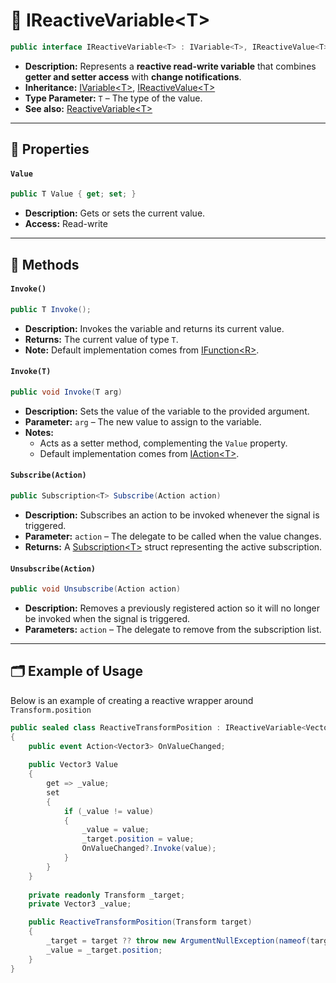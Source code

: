 # 🧩 IReactiveVariable&lt;T&gt;

```csharp
public interface IReactiveVariable<T> : IVariable<T>, IReactiveValue<T>
```

- **Description:** Represents a **reactive read-write variable** that combines **getter and setter access** with **change notifications**.
- **Inheritance:** [IVariable&lt;T&gt;](IVariable.md), [IReactiveValue&lt;T&gt;](../Values/IReactiveValue.md)
- **Type Parameter:** `T` – The type of the value.
- **See also:** [ReactiveVariable&lt;T&gt;](ReactiveVariable.md)

---

## 🔑 Properties

#### `Value`

```csharp
public T Value { get; set; }
```

- **Description:** Gets or sets the current value.
- **Access:** Read-write

---

## 🏹 Methods

#### `Invoke()`

```csharp
public T Invoke();
```

- **Description:** Invokes the variable and returns its current value.
- **Returns:** The current value of type `T`.
- **Note:** Default implementation comes from [IFunction&lt;R&gt;](../Functions/IFunction.md).

#### `Invoke(T)`

```csharp
public void Invoke(T arg)
```

- **Description:** Sets the value of the variable to the provided argument.
- **Parameter:** `arg` – The new value to assign to the variable.
- **Notes:**
    - Acts as a setter method, complementing the `Value` property.
    - Default implementation comes from [IAction&lt;T&gt;](../Actions/IAction%601.md).

#### `Subscribe(Action)`

```csharp
public Subscription<T> Subscribe(Action action)  
```

- **Description:** Subscribes an action to be invoked whenever the signal is triggered.
- **Parameter:** `action` – The delegate to be called when the value changes.
- **Returns:** A [Subscription&lt;T&gt;](../Events/Subscription%601.md) struct representing the active
  subscription.


#### `Unsubscribe(Action)`

```csharp
public void Unsubscribe(Action action)  
```

- **Description:** Removes a previously registered action so it will no longer be invoked when the signal is triggered.
- **Parameters:** `action` – The delegate to remove from the subscription list.

---

## 🗂 Example of Usage

Below is an example of creating a reactive wrapper around `Transform.position`

```csharp
public sealed class ReactiveTransformPosition : IReactiveVariable<Vector3>
{
    public event Action<Vector3> OnValueChanged;
    
    public Vector3 Value
    {
        get => _value;
        set
        {
            if (_value != value)
            {
                _value = value;
                _target.position = value;
                OnValueChanged?.Invoke(value);
            }
        }
    }
    
    private readonly Transform _target;
    private Vector3 _value;

    public ReactiveTransformPosition(Transform target)
    {
        _target = target ?? throw new ArgumentNullException(nameof(target));
        _value = _target.position;
    }
}
```